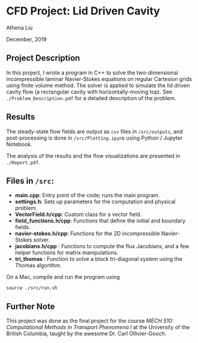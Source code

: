 # CFD Project: Lid Driven Cavity

Athena Liu

December, 2019

## Project Description
In this project, I wrote a program in C++ to solve the two-dimensional incompressible laminar Navier-Stokes equations on regular Cartesion grids using finite volume method. The solver is applied to simulate the lid driven cavity flow (a rectangular cavity with horizontally-moving top). See `./Problem_Description.pdf` for a detailed description of the problem.

## Results
The steady-state flow fields are output as `csv` files in `/src/outputs`, and post-processing is done in `/src/Plotting.ipynb` using Python / Jupyter Notebook.

The analysis of the results and the flow visualizations are presented in `./Report.pdf`.


## Files in `/src`:
- __main.cpp__: Entry point of the code; runs the main program.
- __settings.h__: Sets up parameters for the computation and physical problem.
- __VectorField.h/cpp__: Custom class for a vector field.
- __field_functions.h/cpp__: Functions that define the initial and boundary fields.
- __navier-stokes.h/cpp__: Functions for the 2D incompressible Navier-Stokes solver.
- __jacobians.h/cpp__ : Functions to compute the flux Jacobians, and a few helper functions for matrix manipulations.
- __tri_thomas__ : Function to solve a block tri-diagonal system using the Thomas algorithm.

On a Mac, compile and run the program using
```
source ./src/run.sh
```

## Further Note
This project was done as the final project for the course _MECH 510:  Computational Methods in Transport Phenomena I_ at the University of the British Columbia, taught by the awesome Dr. Carl Ollivier-Gooch.